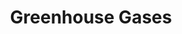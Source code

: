 ---
title: "Greenhouse Gases"
slug: "/earth/climate/greenhouse-gases"
description: "Monitoring and analysis of key greenhouse gases and their impact on climate change."
areas:
  - title: "Key Greenhouse Gases"
    sub-areas:
      - "Carbon dioxide (CO₂)"
      - "Methane (CH₄)"
      - "Nitrous oxide (N₂O)"
      - "Fluorinated gases (HFCs, PFCs, SF₆)"
  - title: "Sources and Emissions"
    sub-areas:
      - "Anthropogenic sources: energy, industry, agriculture, transport"
      - "Natural sources: wetlands, oceans, soil respiration"
      - "Emission trends and hotspots"
  - title: "Atmospheric Monitoring"
    sub-areas:
      - "Satellite-based greenhouse gas observation"
      - "Ground-based monitoring networks"
      - "Global and regional concentration trends"
  - title: "Impacts on Climate"
    sub-areas:
      - "Radiative forcing and global warming potential"
      - "Feedback mechanisms and climate sensitivity"
      - "Interactions with water vapor, clouds, and aerosols"
  - title: "Mitigation Strategies"
    sub-areas:
      - "Reducing fossil fuel emissions"
      - "Carbon capture and storage"
      - "Policy frameworks and international agreements (e.g., Paris Agreement)"
---